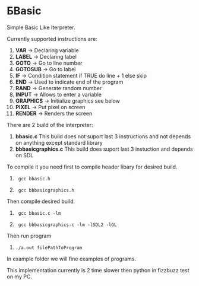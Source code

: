 # БBasic


Simple Basic Like Iterpreter.



Currently supported instructions are:
1.  **VAR**      -> Declaring variable
2.  **LABEL**    -> Declaring label
3.  **GOTO**     -> Go to line number
4.  **GOTOSUB**  -> Go to label
5.  **IF**       -> Condition statement if TRUE do line + 1 else skip
6.  **END**      -> Used to indicate end of the program
7.  **RAND**     -> Generate random number
8.  **INPUT**    -> Allows to enter a variable
9.  **GRAPHICS** -> Initialize graphics see below
10. **PIXEL**    -> Put pixel on screen
11. **RENDER**   -> Renders the screen


There are 2 build of the interpreter:
1. **bbasic.c** This build does not suport last 3 instructions and not depends on anything except standard library
2. **bbbasicgraphics.c** This build does suport last 3 instuction and depends on SDL


To compile it you need first to compile header libary for desired build. 

1.      gcc bbasic.h 
2.      gcc bbbasicgraphics.h 

Then compile desired build. 


1.      gcc bbasic.c -lm
2.      gcc bbbasicgraphics.c -lm -lSDL2 -lGL

Then run program      

1.     ./a.out filePathToProgram

In example folder we will fine examples of programs. 

This implementation currently is  2 time slower then python in fizzbuzz test on my PC.






